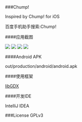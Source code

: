 ###Chump!

Inspired by Chump! for iOS

百度手机助手搜索:Chump!

####应用截图

![][1] ![][2] ![][3] ![][4]


####Android APK

out/production/android/android.apk

####使用框架

[libGDX][5]

####开发IDE

IntelliJ IDEA

###License
GPLv3


[1]:snapshot1.png
[2]:snapshot2.png
[3]:snapshot3.png
[4]:snapshot4.png
[5]:https://github.com/libgdx/libgdx


